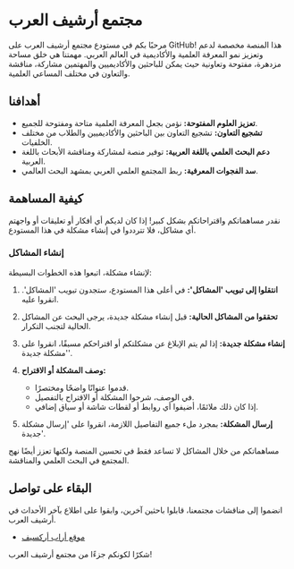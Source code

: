 # مجتمع أرشيف العرب

مرحبًا بكم في مستودع مجتمع أرشيف العرب على GitHub! هذا المنصة مخصصة لدعم وتعزيز نمو المعرفة العلمية والأكاديمية في العالم العربي. مهمتنا هي خلق مساحة مزدهرة، مفتوحة وتعاونية حيث يمكن للباحثين والأكاديميين والمهتمين مشاركة، مناقشة والتعاون في مختلف المساعي العلمية.

## أهدافنا

- **تعزيز العلوم المفتوحة:** نؤمن بجعل المعرفة العلمية متاحة ومفتوحة للجميع.
- **تشجيع التعاون:** تشجيع التعاون بين الباحثين والأكاديميين والطلاب من مختلف الخلفيات.
- **دعم البحث العلمي باللغة العربية:** توفير منصة لمشاركة ومناقشة الأبحاث باللغة العربية.
- **سد الفجوات المعرفية:** ربط المجتمع العلمي العربي بمشهد البحث العالمي.

## كيفية المساهمة

نقدر مساهماتكم واقتراحاتكم بشكل كبير! إذا كان لديكم أي أفكار أو تعليقات أو واجهتم أي مشاكل، فلا تترددوا في إنشاء مشكلة في هذا المستودع.

### إنشاء المشاكل

لإنشاء مشكلة، اتبعوا هذه الخطوات البسيطة:

1. **انتقلوا إلى تبويب 'المشاكل':** في أعلى هذا المستودع، ستجدون تبويب 'المشاكل'. انقروا عليه.

2. **تحققوا من المشاكل الحالية:** قبل إنشاء مشكلة جديدة، يرجى البحث عن المشاكل الحالية لتجنب التكرار.

3. **إنشاء مشكلة جديدة:** إذا لم يتم الإبلاغ عن مشكلتكم أو اقتراحكم مسبقًا، انقروا على 'مشكلة جديدة'.

4. **وصف المشكلة أو الاقتراح:**
    - قدموا عنوانًا واضحًا ومختصرًا.
    - في الوصف، شرحوا المشكلة أو الاقتراح بالتفصيل.
    - إذا كان ذلك ملائمًا، أضيفوا أي روابط أو لقطات شاشة أو سياق إضافي.

5. **إرسال المشكلة:** بمجرد ملء جميع التفاصيل اللازمة، انقروا على 'إرسال مشكلة جديدة'.

مساهماتكم من خلال المشاكل لا تساعد فقط في تحسين المنصة ولكنها تعزز أيضًا نهج المجتمع في البحث العلمي والمناقشة.

## البقاء على تواصل

انضموا إلى مناقشات مجتمعنا، قابلوا باحثين آخرين، وابقوا على اطلاع بآخر الأحداث في أرشيف العرب.

- [موقع أراب أركسيف](#)

شكرًا لكونكم جزءًا من مجتمع أرشيف العرب!
